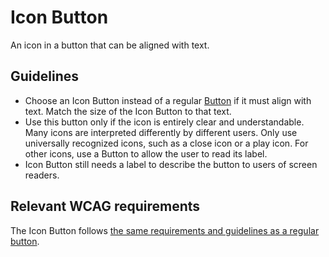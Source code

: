 <!-- @license CC0-1.0 -->

# Icon Button

An icon in a button that can be aligned with text.

## Guidelines

- Choose an Icon Button instead of a regular [Button](https://designsystem.amsterdam/?path=/docs/components-buttons-button--docs) if it must align with text.
  Match the size of the Icon Button to that text.
- Use this button only if the icon is entirely clear and understandable.
  Many icons are interpreted differently by different users.
  Only use universally recognized icons, such as a close icon or a play icon.
  For other icons, use a Button to allow the user to read its label.
- Icon Button still needs a label to describe the button to users of screen readers.

## Relevant WCAG requirements

The Icon Button follows [the same requirements and guidelines as a regular button](/docs/components-buttons-button--docs).
